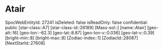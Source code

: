 ﻿---
location: [8.87,-62.3,16]
type: Station
tags:
- astro/Star

---

# Atair

SpocWebEntityId: 27241
isDeleted: false
isReadOnly: false
confidential: public
[star-class::A7]
[star-class-id::28189]
[Mass-sol::]
[name::Atair]
[geo-alt::16]
[geo-lon::-62.3]
[geo-lat::8.87]
[geo-lon-v::0.036]
[geo-lat-v::0.39]
[bright-min::8]
[bright-max::8]
[Zodiac-index::1]
[ZodiacId::28087]
[NextStarId::27608]

